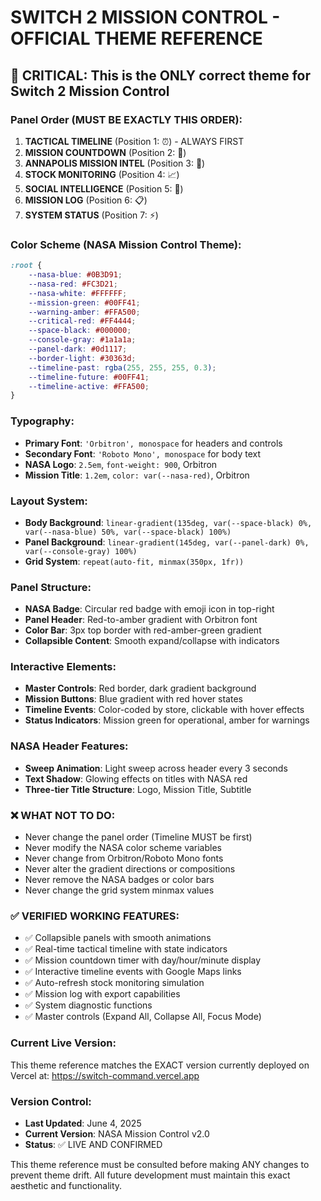 # SWITCH 2 MISSION CONTROL - OFFICIAL THEME REFERENCE

## 🚨 CRITICAL: This is the ONLY correct theme for Switch 2 Mission Control

### Panel Order (MUST BE EXACTLY THIS ORDER):
1. **TACTICAL TIMELINE** (Position 1: ⏰) - ALWAYS FIRST
2. **MISSION COUNTDOWN** (Position 2: 🎯)
3. **ANNAPOLIS MISSION INTEL** (Position 3: 📍)
4. **STOCK MONITORING** (Position 4: 📈)
5. **SOCIAL INTELLIGENCE** (Position 5: 📱)
6. **MISSION LOG** (Position 6: 📋)
7. **SYSTEM STATUS** (Position 7: ⚡)

### Color Scheme (NASA Mission Control Theme):
```css
:root {
    --nasa-blue: #0B3D91;
    --nasa-red: #FC3D21;
    --nasa-white: #FFFFFF;
    --mission-green: #00FF41;
    --warning-amber: #FFA500;
    --critical-red: #FF4444;
    --space-black: #000000;
    --console-gray: #1a1a1a;
    --panel-dark: #0d1117;
    --border-light: #30363d;
    --timeline-past: rgba(255, 255, 255, 0.3);
    --timeline-future: #00FF41;
    --timeline-active: #FFA500;
}
```

### Typography:
- **Primary Font**: `'Orbitron', monospace` for headers and controls
- **Secondary Font**: `'Roboto Mono', monospace` for body text
- **NASA Logo**: `2.5em`, `font-weight: 900`, Orbitron
- **Mission Title**: `1.2em`, `color: var(--nasa-red)`, Orbitron

### Layout System:
- **Body Background**: `linear-gradient(135deg, var(--space-black) 0%, var(--nasa-blue) 50%, var(--space-black) 100%)`
- **Panel Background**: `linear-gradient(145deg, var(--panel-dark) 0%, var(--console-gray) 100%)`
- **Grid System**: `repeat(auto-fit, minmax(350px, 1fr))`

### Panel Structure:
- **NASA Badge**: Circular red badge with emoji icon in top-right
- **Panel Header**: Red-to-amber gradient with Orbitron font
- **Color Bar**: 3px top border with red-amber-green gradient
- **Collapsible Content**: Smooth expand/collapse with indicators

### Interactive Elements:
- **Master Controls**: Red border, dark gradient background
- **Mission Buttons**: Blue gradient with red hover states
- **Timeline Events**: Color-coded by store, clickable with hover effects
- **Status Indicators**: Mission green for operational, amber for warnings

### NASA Header Features:
- **Sweep Animation**: Light sweep across header every 3 seconds
- **Text Shadow**: Glowing effects on titles with NASA red
- **Three-tier Title Structure**: Logo, Mission Title, Subtitle

### ❌ WHAT NOT TO DO:
- Never change the panel order (Timeline MUST be first)
- Never modify the NASA color scheme variables
- Never change from Orbitron/Roboto Mono fonts
- Never alter the gradient directions or compositions
- Never remove the NASA badges or color bars
- Never change the grid system minmax values

### ✅ VERIFIED WORKING FEATURES:
- ✅ Collapsible panels with smooth animations
- ✅ Real-time tactical timeline with state indicators
- ✅ Mission countdown timer with day/hour/minute display
- ✅ Interactive timeline events with Google Maps links
- ✅ Auto-refresh stock monitoring simulation
- ✅ Mission log with export capabilities
- ✅ System diagnostic functions
- ✅ Master controls (Expand All, Collapse All, Focus Mode)

### Current Live Version:
This theme reference matches the EXACT version currently deployed on Vercel at:
https://switch-command.vercel.app

### Version Control:
- **Last Updated**: June 4, 2025
- **Current Version**: NASA Mission Control v2.0
- **Status**: ✅ LIVE AND CONFIRMED

This theme reference must be consulted before making ANY changes to prevent theme drift.
All future development must maintain this exact aesthetic and functionality.
